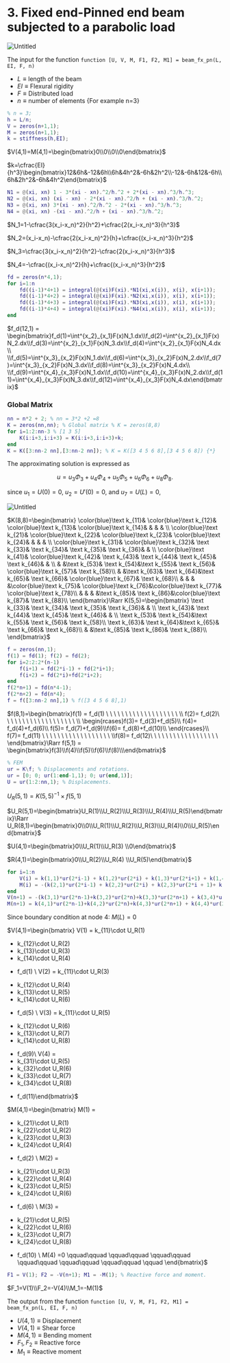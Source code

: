 # 3. Fixed end-Pinned end beam subjected to a parabolic load

![Untitled](3%20Fixed%20end-Pinned%20end%20beam%20subjected%20to%20a%20parabol%204c70483cc7a2483a8c5ef5672839f281/Untitled.png)

The input for the function `function [U, V, M, F1, F2, M1] = beam_fx_pn(L, EI, F, n)`

- $L \equiv \text{length of the beam}$
- $EI \equiv \text{Flexural rigidity}$
- $F \equiv \text{Distributed load}$
- $n \equiv \text{number of elements}$ {For example n=3}

```matlab
% n = 3;
h = L/n;
V = zeros(n+1,1); 
M = zeros(n+1,1);
k = stiffness(h,EI);
```

$V(4,1)=M(4,1)=\begin{bmatrix}0\\0\\0\\0\end{bmatrix}$ 

$k=\cfrac{EI}{h^3}\begin{bmatrix}12&6h&-12&6h\\6h&4h^2&-6h&2h^2\\-12&-6h&12&-6h\\6h&2h^2&-6h&4h^2\end{bmatrix}$

```matlab
N1 = @(xi, xn) 1 - 3*(xi - xn).^2/h.^2 + 2*(xi - xn).^3/h.^3; 
N2 = @(xi, xn) (xi - xn) - 2*(xi - xn).^2/h + (xi - xn).^3/h.^2; 
N3 = @(xi, xn) 3*(xi - xn).^2/h.^2 - 2*(xi - xn).^3/h.^3; 
N4 = @(xi, xn) -(xi - xn).^2/h + (xi - xn).^3/h.^2;
```

$N_1=1-\cfrac{3(x_i-x_n)^2}{h^2}+\cfrac{2(x_i-x_n)^3}{h^3}$

$N_2=(x_i-x_n)-\cfrac{2(x_i-x_n)^2}{h}+\cfrac{(x_i-x_n)^3}{h^2}$

$N_3=\cfrac{3(x_i-x_n)^2}{h^2}-\cfrac{2(x_i-x_n)^3}{h^3}$

$N_4=-\cfrac{(x_i-x_n)^2}{h}+\cfrac{(x_i-x_n)^3}{h^2}$

```matlab
fd = zeros(n*4,1); 
for i=1:n 
    fd((i-1)*4+1) = integral(@(xi)F(xi).*N1(xi,x(i)), x(i), x(i+1)); 
    fd((i-1)*4+2) = integral(@(xi)F(xi).*N2(xi,x(i)), x(i), x(i+1)); 
    fd((i-1)*4+3) = integral(@(xi)F(xi).*N3(xi,x(i)), x(i), x(i+1)); 
    fd((i-1)*4+4) = integral(@(xi)F(xi).*N4(xi,x(i)), x(i), x(i+1)); 
end
```

$f_d(12,1) = \begin{bmatrix}f_d(1)=\int^{x_2}_{x_1}F(x)N_1.dx\\f_d(2)=\int^{x_2}_{x_1}F(x)N_2.dx\\f_d(3)=\int^{x_2}_{x_1}F(x)N_3.dx\\f_d(4)=\int^{x_2}_{x_1}F(x)N_4.dx\\ \\f_d(5)=\int^{x_3}_{x_2}F(x)N_1.dx\\f_d(6)=\int^{x_3}_{x_2}F(x)N_2.dx\\f_d(7)=\int^{x_3}_{x_2}F(x)N_3.dx\\f_d(8)=\int^{x_3}_{x_2}F(x)N_4.dx\\ \\f_d(9)=\int^{x_4}_{x_3}F(x)N_1.dx\\f_d(10)=\int^{x_4}_{x_3}F(x)N_2.dx\\f_d(11)=\int^{x_4}_{x_3}F(x)N_3.dx\\f_d(12)=\int^{x_4}_{x_3}F(x)N_4.dx\end{bmatrix}$

### Global Matrix

```matlab
nn = n*2 + 2; % nn = 3*2 +2 =8
K = zeros(nn,nn); % Global matrix % K = zeros(8,8) 
for i=1:2:nn-3 % [1 3 5]
    K(i:i+3,i:i+3) = K(i:i+3,i:i+3)+k; 
end 
K = K([3:nn-2 nn],[3:nn-2 nn]); % K = K([3 4 5 6 8],[3 4 5 6 8]) {*}
```

The approximating solution is expressed as

$$
u = u_3Φ_3 +u_4Φ_4 +u_5Φ_5 +u_6Φ_6+u_8Φ_8 .
$$

since $u_1=U(0)=0,$ $u_2=U'(0)=0,$ and $u_7=U(L)=0,$ 

![Untitled](1%20Fixed%20end-Free%20end%20beam%20subjected%20to%20a%20uniform%20l%20ea5e9144b097466bb05313f6b30b7fbe/Untitled%201.png)

$K(8,8)=\begin{bmatrix}
\color{blue}\text k_{11}& \color{blue}\text k_{12}& \color{blue}\text k_{13}& \color{blue}\text k_{14}& & & & \\
\color{blue}\text k_{21}& \color{blue}\text k_{22}& \color{blue}\text k_{23}& \color{blue}\text k_{24}& & & & \\
\color{blue}\text k_{31}& \color{blue}\text k_{32}& \text k_{33}& \text k_{34}& \text k_{35}& \text k_{36}& & \\
\color{blue}\text k_{41}& \color{blue}\text k_{42}& \text k_{43}& \text k_{44}& \text k_{45}& \text k_{46}& & \\
& &\text k_{53}& \text k_{54}&\text k_{55}& \text k_{56}& \color{blue}\text k_{57}& \text k_{58}\\
& &\text k_{63}& \text k_{64}&\text k_{65}& \text k_{66}& \color{blue}\text k_{67}& \text k_{68}\\
& & & &\color{blue}\text k_{75}& \color{blue}\text k_{76}&\color{blue}\text k_{77}& \color{blue}\text k_{78}\\
& & & &\text k_{85}& \text k_{86}&\color{blue}\text k_{87}& \text k_{88}\\
\end{bmatrix}\Rarr K(5,5)=\begin{bmatrix}
\text k_{33}& \text k_{34}& \text k_{35}& \text k_{36}& & \\
\text k_{43}& \text k_{44}& \text k_{45}& \text k_{46}& & \\
\text k_{53}& \text k_{54}&\text k_{55}& \text k_{56}& \text k_{58}\\
\text k_{63}& \text k_{64}&\text k_{65}& \text k_{66}& \text k_{68}\\
 & &\text k_{85}& \text k_{86}& \text k_{88}\\
\end{bmatrix}$

```matlab
f = zeros(nn,1);
f(1) = fd(1); f(2) = fd(2); 
for i=2:2:2*(n-1)
	f(i+1) = fd(2*i-1) + fd(2*i+1); 
	f(i+2) = fd(2*i)+fd(2*i+2);
end 
f(2*n+1) = fd(n*4-1); 
f(2*n+2) = fd(n*4);
f = f([3:nn-2 nn],1) % f([3 4 5 6 8],1)
```

$f(8,1)=\begin{bmatrix}f(1) = f_d(1) \ \ \ \ \ \ \ \ \ \ \ \ \ \ \ \ \ \  \  \\
f(2)= f_d(2)\ \ \ \ \ \ \ \ \ \ \ \ \ \ \ \ \ \  \ \\
 \begin{rcases}f(3)= f_d(3)+f_d(5)\\
f(4)= f_d(4)+f_d(6)\\
f(5)= f_d(7)+f_d(9)\\f(6)= f_d(8)+f_d(10)\\
\end{rcases}\\
f(7)= f_d(11) \ \ \ \ \ \ \ \ \ \ \ \ \ \ \ \ \  \ \\f(8)= f_d(12)\ \ \ \ \ \ \ \ \ \ \ \ \ \ \ \ \  \ \end{bmatrix}\Rarr f(5,1) = \begin{bmatrix}f(3)\\f(4)\\f(5)\\f(6)\\f(8)\\\end{bmatrix}$ 

```matlab
% FEM 
ur = K\f; % Displacements and rotations.
ur = [0; 0; ur(1:end-1,1); 0; ur(end,1)];
U = ur(1:2:nn,1); % Displacements.
```

$U_R(5,1) = K(5,5)^{-1}\times f(5,1)$  

$U_R(5,1)=\begin{bmatrix}U_R(1)\\U_R(2)\\U_R(3)\\U_R(4)\\U_R(5)\end{bmatrix}\Rarr U_R(8,1)=\begin{bmatrix}0\\0\\U_R(1)\\U_R(2)\\U_R(3)\\U_R(4)\\0\\U_R(5)\end{bmatrix}$

$U(4,1)=\begin{bmatrix}0\\U_R(1)\\U_R(3) \\0\end{bmatrix}$

$R(4,1)=\begin{bmatrix}0\\U_R(2)\\U_R(4) \\U_R(5)\end{bmatrix}$

```matlab
for i=1:n 
    V(i) = k(1,1)*ur(2*i-1) + k(1,2)*ur(2*i) + k(1,3)*ur(2*i+1) + k(1,4)*ur(2*i+2) - fd((i-1)*4+1); 
    M(i) = -(k(2,1)*ur(2*i-1) + k(2,2)*ur(2*i) + k(2,3)*ur(2*i + 1)+ k(2,4)*ur(2*i + 2)) + fd((i-1)*4+2);
end
V(n+1) = -(k(3,1)*ur(2*n-1)+k(3,2)*ur(2*n)+k(3,3)*ur(2*n+1) + k(3,4)*ur(2*n+2))+fd(4*n-1); 
M(n+1) = k(4,1)*ur(2*n-1)+k(4,2)*ur(2*n)+k(4,3)*ur(2*n+1) + k(4,4)*ur(2*n+2)-fd(4*n);
```

Since boundary condition at node 4: $M(L) = 0$

$V(4,1)=\begin{bmatrix}
V(1) =
  k_{11}\cdot U_R(1)
+ k_{12}\cdot U_R(2)
+ k_{13}\cdot U_R(3)
+ k_{14}\cdot U_R(4)
- f_d(1) \\
V(2) =
  k_{11}\cdot U_R(3)
+ k_{12}\cdot U_R(4)
+ k_{13}\cdot U_R(5)
+ k_{14}\cdot U_R(6)
- f_d(5) \\
V(3) =
  k_{11}\cdot U_R(5)
+ k_{12}\cdot U_R(6)
+ k_{13}\cdot U_R(7)
+ k_{14}\cdot U_R(8)
- f_d(9)\\
V(4) =
- k_{31}\cdot U_R(5)
- k_{32}\cdot U_R(6)
- k_{33}\cdot U_R(7)
- k_{34}\cdot U_R(8)
+ f_d(11)\end{bmatrix}$

$M(4,1)=\begin{bmatrix} M(1) =
- k_{21}\cdot U_R(1)
- k_{22}\cdot U_R(2)
- k_{23}\cdot U_R(3)
- k_{24}\cdot U_R(4)
+ f_d(2) \\
M(2) =
- k_{21}\cdot U_R(3)
- k_{22}\cdot U_R(4)
- k_{23}\cdot U_R(5)
- k_{24}\cdot U_R(6)
+ f_d(6) \\
M(3) =
- k_{21}\cdot U_R(5)
- k_{22}\cdot U_R(6)
- k_{23}\cdot U_R(7)
- k_{24}\cdot U_R(8)
+ f_d(10) \\
M(4) =0 
\qquad\qquad
\qquad\qquad
\qquad\qquad
\qquad\qquad
\qquad\qquad
\qquad\qquad
\qquad
\end{bmatrix}$

```matlab
F1 = V(1); F2 = -V(n+1); M1 = -M(1); % Reactive force and moment.
```

$F_1=V(1)\\F_2=-V(4)\\M_1=-M(1)$

The output from the function `function [U, V, M, F1, F2, M1] = beam_fx_pn(L, EI, F, n)`

- $U(4,1) \equiv \text{Displacement}$
- $V(4,1)\equiv \text{Shear force}$
- $M(4,1)\equiv \text{Bending moment}$
- $F_1,F_2 \equiv \text{Reactive force}$
- $M_1 \equiv \text{Reactive moment}$
